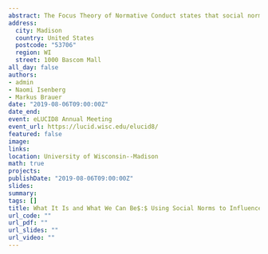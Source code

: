 ```yaml
---
abstract: The Focus Theory of Normative Conduct states that social norms, when made salient to individuals, results in norm-conforming behavior. The focus of this study is on the causal link between descriptive peer norms and intergroup attitudes and intentions. For this project, we compared a negative descriptive norm about a high prevalence of discriminatory behavior among peers to a positive descriptive norm of pro-diversity attitudes among peers (a control condition is also included). The study recruited participants (n = 89) from Amazon Mechanical Turk where each participant was paid \$0.40 for their participation. Participants were asked to complete two separate surveys. The first survey made salient the descriptive social norms for either the negative descriptive norms condition, positive descriptive norms condition, or the control condition using a data interpretation activity. The second survey consisted of four self-report Likert scale items that measured intergroup anxiety, concern about discrimination, tolerance of racism, and behavioral intentions. This survey also included a manipulation check that measured perceptions of peer norms regarding discrimination and inclusivity. To assess whether participants were engaged in the data interpretation activity, content analyses on the responses to the interpretation questions were conducted. Linear models were constructed in R to assess the relationship between norm condition and each of the outcome measures. The results show that while most individuals do engage in the data interpretation task and demonstrate an understanding of the normative information that the data imply, there was no influence of the descriptive peer norms information on norm-conforming intergroup attitudes and behavioral intentions.
address:
  city: Madison
  country: United States
  postcode: "53706"
  region: WI
  street: 1000 Bascom Mall
all_day: false
authors:
- admin
- Naomi Isenberg
- Markus Brauer
date: "2019-08-06T09:00:00Z"
date_end: 
event: eLUCID8 Annual Meeting
event_url: https://lucid.wisc.edu/elucid8/
featured: false
image:
links:
location: University of Wisconsin--Madison
math: true
projects:
publishDate: "2019-08-06T09:00:00Z"
slides: 
summary: 
tags: []
title: What It Is and What We Can Be$:$ Using Social Norms to Influence Intergroup Attitudes and Behaviors
url_code: ""
url_pdf: ""
url_slides: ""
url_video: ""
---
```



